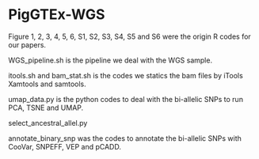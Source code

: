 # PigGTEx-WGS
Figure 1, 2, 3, 4, 5, 6, S1, S2, S3, S4, S5 and S6 were the origin R codes for our papers.

WGS_pipeline.sh is the pipeline we deal with the WGS sample.

itools.sh and bam_stat.sh is the codes we statics the bam files by iTools Xamtools and samtools.

umap_data.py is the python codes to deal with the bi-allelic SNPs to run PCA, TSNE and UMAP.

select_ancestral_allel.py

annotate_binary_snp was the codes to annotate the bi-allelic SNPs with CooVar, SNPEFF, VEP and pCADD.
